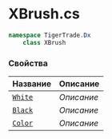 
# XBrush.cs
```csharp
namespace TigerTrade.Dx  
    class XBrush
```

### Свойства
| Название | Описание |
| --- | --- |
| [`White`](./Свойства/White.md) | *Описание* |
| [`Black`](./Свойства/Black.md) | *Описание* |
| [`Color`](./Свойства/Color.md) | *Описание* |
